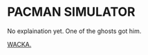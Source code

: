 # PACMAN SIMULATOR

No explaination yet.
One of the ghosts got him.

[WACKA.](https://roqdraw.github.io/Pacman-Sim)